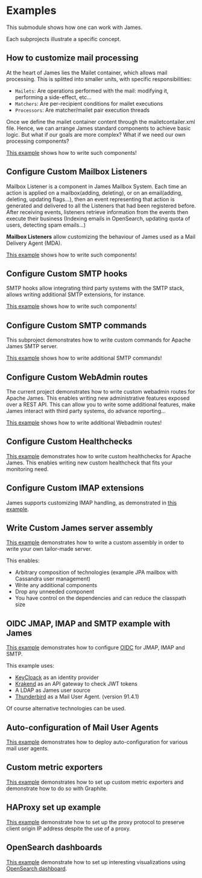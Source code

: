 # Examples

This submodule shows how one can work with James. 

Each subprojects illustrate a specific concept.

## How to customize mail processing

At the heart of James lies the Mailet container, which allows mail processing. This is splitted into smaller units, with specific responsibilities:

 - `Mailets`: Are operations performed with the mail: modifying it, performing a side-effect, etc...
 - `Matchers`: Are per-recipient conditions for mailet executions
 - `Processors`: Are matcher/mailet pair execution threads

Once we define the mailet container content through the mailetcontailer.xml file. Hence, we can arrange James standard 
components to achieve basic logic. But what if our goals are more complex? What if we need our own processing components?

[This example](custom-mailets) shows how to write such components!

## Configure Custom Mailbox Listeners

Mailbox Listener is a component in James Mailbox System. Each time an action is applied on a mailbox(adding, deleting),
 or on an email(adding, deleting, updating flags...), then an event representing that action is generated and delivered 
 to all the Listeners that had been registered before. After receiving events, listeners retrieve information from the 
 events then execute their business (Indexing emails in OpenSearch, updating quota of users, detecting spam emails...)
 
**Mailbox Listeners** allow customizing the behaviour of James used as a Mail Delivery Agent (MDA). 

[This example](custom-listeners) shows how to write such components!

## Configure Custom SMTP hooks

SMTP hooks allow integrating third party systems with the SMTP stack, allows writing additional SMTP extensions, for 
instance. 

[This example](custom-smtp-hooks) shows how to write such components!

## Configure Custom SMTP commands

This subproject demonstrates how to write custom commands for Apache James SMTP server. 

[This example](custom-smtp-command) shows how to write additional SMTP commands!

## Configure Custom WebAdmin routes

The current project demonstrates how to write custom webadmin routes for Apache James. This enables writing new 
administrative features exposed over a REST API. This can allow you to write some additional features, make James 
interact with third party systems, do advance reporting... 

[This example](custom-webadmin-route) shows how to write additional Webadmin routes!

## Configure Custom Healthchecks

[This example](custom-healthcheck) demonstrates how to write custom healthchecks for Apache James.
This enables writing new custom healthcheck that fits your monitoring need.

## Configure Custom IMAP extensions

James supports customizing IMAP handling, as demonstrated in [this example](custom-imap).

## Write Custom James server assembly

[This example](custom-james-assembly) demonstrates how to write a custom assembly in order to write your own tailor-made server.
               
This enables:
               
 - Arbitrary composition of technologies (example JPA mailbox with Cassandra user management)
 - Write any additional components
 - Drop any unneeded component
 - You have control on the dependencies and can reduce the classpath size
 
## OIDC JMAP, IMAP and SMTP example with James

[This example](oidc) demonstrates how to configure [OIDC]() for JMAP, IMAP and SMTP.

This example uses:
 - [KeyCloack](https://www.keycloak.org/) as an identity provider
 - [Krakend](https://www.krakend.io/) as an API gateway to check JWT tokens
 - A LDAP as James user source
 - [Thunderbird](https://www.thunderbird.net/en-US/) as a Mail User Agent. (version 91.4.1)
 
Of course alternative technologies can be used.

## Auto-configuration of Mail User Agents

[This example](imap-autoconf) demonstrates how to deploy auto-configuration for various mail user agents.

## Custom metric exporters

[This example](metrics-graphite) demonstrates how to set up custom metric exporters and demonstrate how to do so with Graphite.

## HAProxy set up example

[This example](proxy-smtp) demonstrate how to set up the proxy protocol to preserve client origin IP address despite the use
of a proxy.

## OpenSearch dashboards

[This example](opensearch-dahsboard) demonstrate how to set up interesting visualizations using [OpenSearch dashboard](https://opensearch.org/docs/latest/dashboards/).